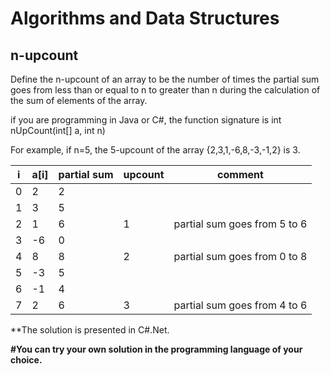 # Algorithms and Data Structures
## n-upcount

Define the n-upcount of an array to be the number of times the partial sum goes from less than or equal to n to greater than n during the calculation of the sum of elements of the array.

if you are programming in Java or C#, the function signature is int nUpCount(int[] a, int n)

For example, if n=5, the 5-upcount of the array {2,3,1,-6,8,-3,-1,2} is 3.


| i    | a[i] | partial sum  | upcount | comment                         |
|-|-|-|-|-|
| 0    | 2    | 2            |         |                                 |
| 1    | 3    | 5            |         |                                 |
| 2    | 1    | 6            | 1       | partial sum goes from 5 to 6    |
| 3    | -6   | 0            |         |                                 |
| 4    | 8    | 8            | 2       | partial sum goes from 0 to 8    |
| 5    | -3   | 5            |         |                                 |
| 6    | -1   | 4            |         |                                 |
| 7    | 2    | 6            | 3       | partial sum goes from 4 to 6    |

**The solution is presented in C#.Net.

**#You can try your own solution in the programming language of your choice.**